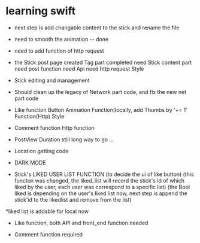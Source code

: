 # learning swift
* next step is add changable content to the stick and rename the file
* need to smooth the animation -- done
* need to add function of http request
* the Stick post page
	created
	Tag part completed
	need Stick content part
	need post function
	need Api
	need http request
	Style
* Stick editing and management
* Should clean up the legacy of Network part code, and fix the new net part code
* Like function
	Button
	Animation
	Function(locally, add Thumbs by '+= 1'
	Function(Http)
	Style
* Comment function
	Http function
* PostView Duration
  still long way to go ...
* Location getting code

* DARK MODE

* Stick's LIKED USER LIST FUNCTION (to decide the ui of like button)
	(this functon was changed, the liked_list will record the stick's id of which liked by the user, each user was correspond to a specific list)
	(the Bool liked is depending on the user's liked list now, next step is append the stick'id to the likedlist and remove from the list)

*liked list is addable for local now

* Like function, both API and front_end function needed

* Comment function required
